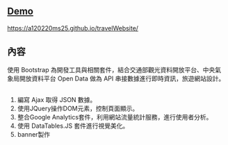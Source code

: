 
## [Demo](https://a120220ms25.github.io/travelWebsite/)
https://a120220ms25.github.io/travelWebsite/

## 內容
使用 Bootstrap 為開發工具與相關套件，結合交通部觀光資料開放平台、中央氣象局開放資料平台 Open Data 做為 API 串接數據進行即時資訊，旅遊網站設計。

##
1. 編寫 Ajax 取得 JSON 數據。
2. 使用JQuery操作DOM元素，控制頁面顯示。
3. 整合Google Analytics套件，利用網站流量統計服務，進行使用者分析。
4. 使用 DataTables.JS 套件進行視覺美化。
5. banner製作

